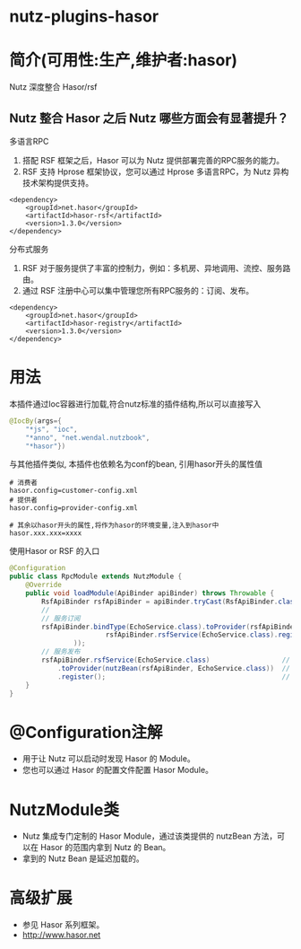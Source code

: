 nutz-plugins-hasor
==================================

简介(可用性:生产,维护者:hasor)
==================================

Nutz 深度整合 Hasor/rsf

## Nutz 整合 Hasor 之后 Nutz 哪些方面会有显著提升？

多语言RPC
1. 搭配 RSF 框架之后，Hasor 可以为 Nutz 提供部署完善的RPC服务的能力。
2. RSF 支持 Hprose 框架协议，您可以通过 Hprose 多语言RPC，为 Nutz 异构技术架构提供支持。

```
<dependency>
    <groupId>net.hasor</groupId>
    <artifactId>hasor-rsf</artifactId>
    <version>1.3.0</version>
</dependency>
```

分布式服务
1. RSF 对于服务提供了丰富的控制力，例如：多机房、异地调用、流控、服务路由。
2. 通过 RSF 注册中心可以集中管理您所有RPC服务的：订阅、发布。
```
<dependency>
    <groupId>net.hasor</groupId>
    <artifactId>hasor-registry</artifactId>
    <version>1.3.0</version>
</dependency>
```

用法
==================================

本插件通过Ioc容器进行加载,符合nutz标准的插件结构,所以可以直接写入

```java
@IocBy(args={
	"*js", "ioc",
	"*anno", "net.wendal.nutzbook",
	"*hasor"})
```

与其他插件类似, 本插件也依赖名为conf的bean, 引用hasor开头的属性值

```
# 消费者
hasor.config=customer-config.xml
# 提供者
hasor.config=provider-config.xml

# 其余以hasor开头的属性,将作为hasor的环境变量,注入到hasor中
hasor.xxx.xxx=xxxx
```

使用Hasor or RSF 的入口

```java
@Configuration
public class RpcModule extends NutzModule {
    @Override
    public void loadModule(ApiBinder apiBinder) throws Throwable {
        RsfApiBinder rsfApiBinder = apiBinder.tryCast(RsfApiBinder.class);
        //
        // 服务订阅
        rsfApiBinder.bindType(EchoService.class).toProvider(rsfApiBinder.converToProvider(  // 发布服务到 Hasor 容器中
                        rsfApiBinder.rsfService(EchoService.class).register()               // 注册消费者
                ));
        // 服务发布
        rsfApiBinder.rsfService(EchoService.class)                  // 声明服务接口
            .toProvider(nutzBean(rsfApiBinder, EchoService.class))  // 使用 nutz Bean 中的Bean 作为实现类
            .register();                                            // 发布服务
    }
}
```

@Configuration注解
======================================

* 用于让 Nutz 可以启动时发现 Hasor 的 Module。
* 您也可以通过 Hasor 的配置文件配置 Hasor Module。

NutzModule类
======================================

* Nutz 集成专门定制的 Hasor Module，通过该类提供的 nutzBean 方法，可以在 Hasor 的范围内拿到 Nutz 的 Bean。
* 拿到的 Nutz Bean 是延迟加载的。

高级扩展
=======================================

* 参见 Hasor 系列框架。
* http://www.hasor.net